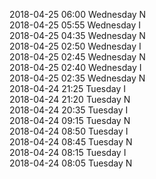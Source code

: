 2018-04-25 06:00 Wednesday  N  
2018-04-25 05:55 Wednesday  I  
2018-04-25 04:35 Wednesday  N  
2018-04-25 02:50 Wednesday  I  
2018-04-25 02:45 Wednesday  N  
2018-04-25 02:40 Wednesday  I  
2018-04-25 02:35 Wednesday  N  
2018-04-24 21:25 Tuesday  I  
2018-04-24 21:20 Tuesday  N  
2018-04-24 20:35 Tuesday  I  
2018-04-24 09:15 Tuesday  N  
2018-04-24 08:50 Tuesday  I  
2018-04-24 08:45 Tuesday  N  
2018-04-24 08:15 Tuesday  I  
2018-04-24 08:05 Tuesday  N  
